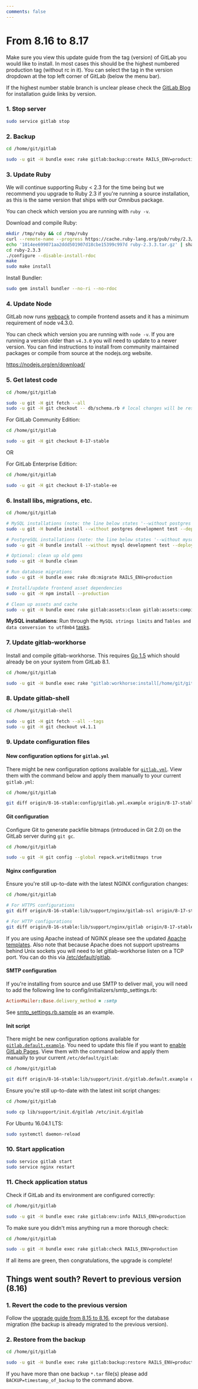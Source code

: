 ```yaml
---
comments: false
---
```


# From 8.16 to 8.17

Make sure you view this update guide from the tag (version) of GitLab you would
like to install. In most cases this should be the highest numbered production
tag (without rc in it). You can select the tag in the version dropdown at the
top left corner of GitLab (below the menu bar).

If the highest number stable branch is unclear please check the
[GitLab Blog](https://about.gitlab.com/blog/archives.html) for installation
guide links by version.

### 1. Stop server

```bash
sudo service gitlab stop
```

### 2. Backup

```bash
cd /home/git/gitlab

sudo -u git -H bundle exec rake gitlab:backup:create RAILS_ENV=production
```

### 3. Update Ruby

We will continue supporting Ruby < 2.3 for the time being but we recommend you
upgrade to Ruby 2.3 if you're running a source installation, as this is the same
version that ships with our Omnibus package.

You can check which version you are running with `ruby -v`.

Download and compile Ruby:

```bash
mkdir /tmp/ruby && cd /tmp/ruby
curl --remote-name --progress https://cache.ruby-lang.org/pub/ruby/2.3/ruby-2.3.3.tar.gz
echo '1014ee699071aa2ddd501907d18cbe15399c997d ruby-2.3.3.tar.gz' | shasum -c - && tar xzf ruby-2.3.3.tar.gz
cd ruby-2.3.3
./configure --disable-install-rdoc
make
sudo make install
```

Install Bundler:

```bash
sudo gem install bundler --no-ri --no-rdoc
```

### 4. Update Node

GitLab now runs [webpack](http://webpack.js.org) to compile frontend assets and
it has a minimum requirement of node v4.3.0.

You can check which version you are running with `node -v`. If you are running
a version older than `v4.3.0` you will need to update to a newer version.  You
can find instructions to install from community maintained packages or compile
from source at the nodejs.org website.

<https://nodejs.org/en/download/>

### 5. Get latest code

```bash
cd /home/git/gitlab

sudo -u git -H git fetch --all
sudo -u git -H git checkout -- db/schema.rb # local changes will be restored automatically
```

For GitLab Community Edition:

```bash
cd /home/git/gitlab

sudo -u git -H git checkout 8-17-stable
```

OR

For GitLab Enterprise Edition:

```bash
cd /home/git/gitlab

sudo -u git -H git checkout 8-17-stable-ee
```

### 6. Install libs, migrations, etc.

```bash
cd /home/git/gitlab

# MySQL installations (note: the line below states '--without postgres')
sudo -u git -H bundle install --without postgres development test --deployment

# PostgreSQL installations (note: the line below states '--without mysql')
sudo -u git -H bundle install --without mysql development test --deployment

# Optional: clean up old gems
sudo -u git -H bundle clean

# Run database migrations
sudo -u git -H bundle exec rake db:migrate RAILS_ENV=production

# Install/update frontend asset dependencies
sudo -u git -H npm install --production

# Clean up assets and cache
sudo -u git -H bundle exec rake gitlab:assets:clean gitlab:assets:compile cache:clear RAILS_ENV=production
```

**MySQL installations**: Run through the `MySQL strings limits` and `Tables and data conversion to utf8mb4` [tasks](../install/database_mysql.md).

### 7. Update gitlab-workhorse

Install and compile gitlab-workhorse. This requires
[Go 1.5](https://golang.org/dl) which should already be on your system from
GitLab 8.1.

```bash
cd /home/git/gitlab

sudo -u git -H bundle exec rake "gitlab:workhorse:install[/home/git/gitlab-workhorse]" RAILS_ENV=production
```

### 8. Update gitlab-shell

```bash
cd /home/git/gitlab-shell

sudo -u git -H git fetch --all --tags
sudo -u git -H git checkout v4.1.1
```

### 9. Update configuration files

#### New configuration options for `gitlab.yml`

There might be new configuration options available for [`gitlab.yml`][yaml]. View them with the command below and apply them manually to your current `gitlab.yml`:

```sh
cd /home/git/gitlab

git diff origin/8-16-stable:config/gitlab.yml.example origin/8-17-stable:config/gitlab.yml.example
```

#### Git configuration

Configure Git to generate packfile bitmaps (introduced in Git 2.0) on
the GitLab server during `git gc`.

```sh
cd /home/git/gitlab

sudo -u git -H git config --global repack.writeBitmaps true
```

#### Nginx configuration

Ensure you're still up-to-date with the latest NGINX configuration changes:

```sh
cd /home/git/gitlab

# For HTTPS configurations
git diff origin/8-16-stable:lib/support/nginx/gitlab-ssl origin/8-17-stable:lib/support/nginx/gitlab-ssl

# For HTTP configurations
git diff origin/8-16-stable:lib/support/nginx/gitlab origin/8-17-stable:lib/support/nginx/gitlab
```

If you are using Apache instead of NGINX please see the updated [Apache templates].
Also note that because Apache does not support upstreams behind Unix sockets you
will need to let gitlab-workhorse listen on a TCP port. You can do this
via [/etc/default/gitlab].

[Apache templates]: https://gitlab.com/gitlab-org/gitlab-recipes/tree/master/web-server/apache
[/etc/default/gitlab]: https://gitlab.com/gitlab-org/gitlab-ce/blob/8-17-stable/lib/support/init.d/gitlab.default.example#L38

#### SMTP configuration

If you're installing from source and use SMTP to deliver mail, you will need to add the following line
to config/initializers/smtp_settings.rb:

```ruby
ActionMailer::Base.delivery_method = :smtp
```

See [smtp_settings.rb.sample] as an example.

[smtp_settings.rb.sample]: https://gitlab.com/gitlab-org/gitlab-ce/blob/8-17-stable/config/initializers/smtp_settings.rb.sample#L13

#### Init script

There might be new configuration options available for [`gitlab.default.example`][gl-example].
You need to update this file if you want to [enable GitLab Pages][pages-admin].
View them with the command below and apply them manually to your current `/etc/default/gitlab`:

```sh
cd /home/git/gitlab

git diff origin/8-16-stable:lib/support/init.d/gitlab.default.example origin/8-17-stable:lib/support/init.d/gitlab.default.example
```

Ensure you're still up-to-date with the latest init script changes:

```bash
cd /home/git/gitlab

sudo cp lib/support/init.d/gitlab /etc/init.d/gitlab
```

For Ubuntu 16.04.1 LTS:

```bash
sudo systemctl daemon-reload
```

### 10. Start application

```bash
sudo service gitlab start
sudo service nginx restart
```

### 11. Check application status

Check if GitLab and its environment are configured correctly:

```bash
cd /home/git/gitlab

sudo -u git -H bundle exec rake gitlab:env:info RAILS_ENV=production
```

To make sure you didn't miss anything run a more thorough check:

```bash
cd /home/git/gitlab

sudo -u git -H bundle exec rake gitlab:check RAILS_ENV=production
```

If all items are green, then congratulations, the upgrade is complete!

## Things went south? Revert to previous version (8.16)

### 1. Revert the code to the previous version

Follow the [upgrade guide from 8.15 to 8.16](8.15-to-8.16.md), except for the
database migration (the backup is already migrated to the previous version).

### 2. Restore from the backup

```bash
cd /home/git/gitlab

sudo -u git -H bundle exec rake gitlab:backup:restore RAILS_ENV=production
```

If you have more than one backup `*.tar` file(s) please add `BACKUP=timestamp_of_backup` to the command above.

[yaml]: https://gitlab.com/gitlab-org/gitlab-ce/blob/8-17-stable/config/gitlab.yml.example
[gl-example]: https://gitlab.com/gitlab-org/gitlab-ce/blob/8-17-stable/lib/support/init.d/gitlab.default.example
[pages-admin]: ../administration/pages/source.md

